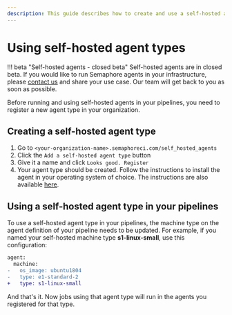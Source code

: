 ```yaml
---
description: This guide describes how to create and use a self-hosted agent type
---
```


# Using self-hosted agent types
!!! beta "Self-hosted agents - closed beta"
    Self-hosted agents are in closed beta. If you would like to run Semaphore agents in your infrastructure, please [contact us](https://semaphoreci.com/contact) and share your use case. Our team will get back to you as soon as possible.

Before running and using self-hosted agents in your pipelines, you need to register a new agent type in your organization.

## Creating a self-hosted agent type

1. Go to `<your-organization-name>.semaphoreci.com/self_hosted_agents`
2. Click the `Add a self-hosted agent type` button
3. Give it a name and click `Looks good. Register`
4. Your agent type should be created. Follow the instructions to install the agent in your operating system of choice. The instructions are also available [here][installing-agents].

## Using a self-hosted agent type in your pipelines

To use a self-hosted agent type in your pipelines, the machine type on the agent definition of your pipeline needs to be updated. For example, if you named your self-hosted machine type **s1-linux-small**, use this configuration:

```diff
agent:
  machine:
-   os_image: ubuntu1804
-   type: e1-standard-2
+   type: s1-linux-small
```

And that's it. Now jobs using that agent type will run in the agents you registered for that type.

[installing-agents]: ./install-self-hosted-agent.md
